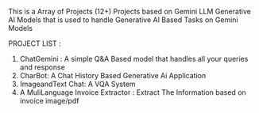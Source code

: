 This is a Array of Projects (12+) Projects based on Gemini LLM Generative AI Models that is used to handle Generative AI Based Tasks on Gemini Models 

PROJECT LIST : 
1. ChatGemini : A simple Q&A Based model that handles all your queries and response
2. CharBot: A Chat History Based Generative Ai Application
3. ImageandText Chat: A VQA System
4. A MuliLanguage Invoice Extractor : Extract The Information based on invoice image/pdf

